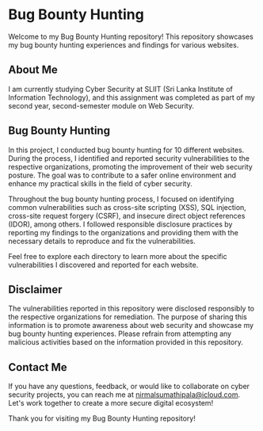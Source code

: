 # Bug Bounty Hunting

Welcome to my Bug Bounty Hunting repository! This repository showcases my bug bounty hunting experiences and findings for various websites. 

## About Me
I am currently studying Cyber Security at SLIIT (Sri Lanka Institute of Information Technology), and this assignment was completed as part of my second year, second-semester module on Web Security.

## Bug Bounty Hunting
In this project, I conducted bug bounty hunting for 10 different websites. During the process, I identified and reported security vulnerabilities to the respective organizations, promoting the improvement of their web security posture. The goal was to contribute to a safer online environment and enhance my practical skills in the field of cyber security.

Throughout the bug bounty hunting process, I focused on identifying common vulnerabilities such as cross-site scripting (XSS), SQL injection, cross-site request forgery (CSRF), and insecure direct object references (IDOR), among others. I followed responsible disclosure practices by reporting my findings to the organizations and providing them with the necessary details to reproduce and fix the vulnerabilities.

Feel free to explore each directory to learn more about the specific vulnerabilities I discovered and reported for each website.

## Disclaimer
The vulnerabilities reported in this repository were disclosed responsibly to the respective organizations for remediation. The purpose of sharing this information is to promote awareness about web security and showcase my bug bounty hunting experiences. Please refrain from attempting any malicious activities based on the information provided in this repository.

## Contact Me
If you have any questions, feedback, or would like to collaborate on cyber security projects, you can reach me at nirmalsumathipala@icloud.com. Let's work together to create a more secure digital ecosystem!

Thank you for visiting my Bug Bounty Hunting repository!

